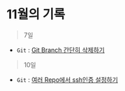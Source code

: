# 11월의 기록

> 7일
- ```Git``` : [Git Branch 간단히 삭제하기](./HOWDeleteGitBranch.md)

> 10일
- ```Git``` : [여러 Repo에서 ssh인증 설정하기](./KeyDuplicationSolution.md)
